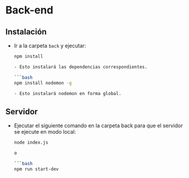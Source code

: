 # Back-end

## Instalación

- Ir a la carpeta `back` y ejecutar:

   ```bash
   npm install

   - Esto instalará las dependencias correspondientes.

   ```bash
   npm install nodemon -g

   - Esto instalará nodemon en forma global.

## Servidor

- Ejecutar el siguiente comando en la carpeta back para que el servidor se ejecute en modo local:

   ```bash
   node index.js

   o

   ```bash
   npm run start-dev